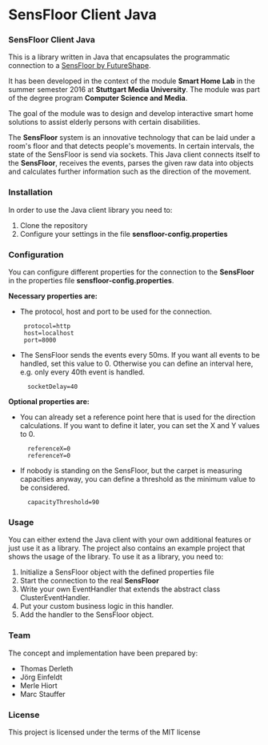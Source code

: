 # SensFloor Client Java

### SensFloor Client Java
This is a library written in Java that encapsulates the programmatic connection to a [SensFloor by FutureShape](http://www.future-shape.com/index.php/en/technologies/23/sensfloor-large-area-sensor-system).

It has been developed in the context of the module **Smart Home Lab** in the summer semester 2016 at **Stuttgart Media University**. The module was part of the degree program **Computer Science and Media**.

The goal of the module was to design and develop interactive smart home solutions to assist elderly persons with certain disabilities.

The **SensFloor** system is an innovative technology that can be laid under a room's floor and that detects people's movements. 
In certain intervals, the state of the SensFloor is send via sockets. This Java client connects itself to the **SensFloor**, receives the  events, parses the given raw data into objects and calculates further information such as the direction of the movement. 

### Installation
In order to use the Java client library you need to:
1. Clone the repository
2. Configure your settings in the file **sensfloor-config.properties**

### Configuration
You can configure different properties for the connection to the **SensFloor** in the properties file **sensfloor-config.properties**. 

**Necessary properties are:**

-  The protocol, host and port to be used for the connection.
		
		protocol=http
		host=localhost
		port=8000
- The SensFloor sends the events every 50ms. If you want all events to be handled, set this value to 0. Otherwise you can define an interval here, e.g. only every 40th event is handled. 

		socketDelay=40

**Optional properties are:** 

- You can already set a reference point here that is used for the direction calculations. If you want to define it later, you can set the X and Y values to 0.
		
		referenceX=0
		referenceY=0

- If nobody is standing on the SensFloor, but the carpet is measuring capacities anyway, you can define a threshold as the minimum value to be considered. 

		capacityThreshold=90


### Usage
You can either extend the Java client with your own additional features or just use it as a library. The project also contains an example project that shows the usage of the library. 
To use it as a library, you need to:

1. Initialize a SensFloor object with the defined properties file
2. Start the connection to the real **SensFloor**
3. Write your own EventHandler that extends the abstract class ClusterEventHandler.
4. Put your custom business logic in this handler.
4. Add the handler to the SensFloor object. 


### Team
The concept and implementation have been prepared by:

- Thomas Derleth
- Jörg Einfeldt
- Merle Hiort
- Marc Stauffer

### License
This project is licensed under the terms of the MIT license